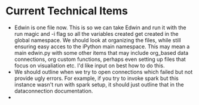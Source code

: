 # Current Technical Items
* Edwin is one file now. This is so we can take Edwin and run it with the run magic and -i flag so all the variables created get created in the global namespace. We should look at organizing the files, while still ensuring easy acces to the iPython main namespace.  This may mean a main edwin.py with some other items that may include org_based data connections, org custom functions, perhaps even setting up files that focus on visualiation etc. I'd like input on best how to do this. 
* We should outline when we try to open connections which failed but not provide ugly errors. For example, if you try to invoke spark but this instance wasn't run with spark setup, it should just outline that in the dataconnection documentation. 
* 
